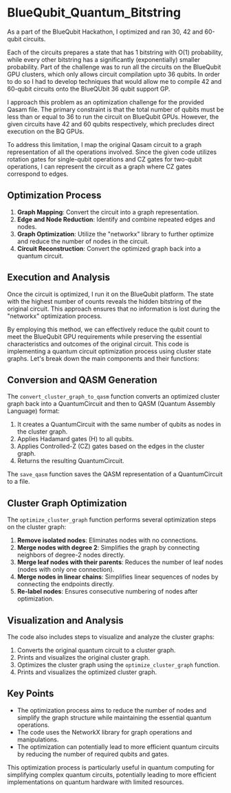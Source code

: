# BlueQubit_Quantum_Bitstring
As a part of the BlueQubit Hackathon, I optimized and ran 30, 42 and 60-qubit circuits.

Each of the circuits prepares a state that has 1 bitstring with O(1) probability, while every other bitstring has a significantly (exponentially) smaller probability. 
Part of the challenge was to run all the circuits on the BlueQubit GPU clusters, which only allows circuit compilation upto 36 qubits. In order to do so I had to develop techniques that would allow me to compile 42 and 60-qubit circuits onto the BlueQUbit 36 qubit support GP.

I approach this problem as an optimization challenge for the provided Qasam file. The primary constraint is that the total number of qubits must be less than or equal to 36 to run the circuit on BlueQubit GPUs. However, the given circuits have 42 and 60 qubits respectively, which precludes direct execution on the BQ GPUs.

To address this limitation, I map the original Qasam circuit to a graph representation of all the operations involved. Since the given code utilizes rotation gates for single-qubit operations and CZ gates for two-qubit operations, I can represent the circuit as a graph where CZ gates correspond to edges.

## Optimization Process

1. **Graph Mapping**: Convert the circuit into a graph representation.
2. **Edge and Node Reduction**: Identify and combine repeated edges and nodes.
3. **Graph Optimization**: Utilize the "networkx" library to further optimize and reduce the number of nodes in the circuit.
4. **Circuit Reconstruction**: Convert the optimized graph back into a quantum circuit.

## Execution and Analysis

Once the circuit is optimized, I run it on the BlueQubit platform. The state with the highest number of counts reveals the hidden bitstring of the original circuit. This approach ensures that no information is lost during the "networkx" optimization process.

By employing this method, we can effectively reduce the qubit count to meet the BlueQubit GPU requirements while preserving the essential characteristics and outcomes of the original circuit.
This code is implementing a quantum circuit optimization process using cluster state graphs. Let's break down the main components and their functions:

## Conversion and QASM Generation

The `convert_cluster_graph_to_qasm` function converts an optimized cluster graph back into a QuantumCircuit and then to QASM (Quantum Assembly Language) format:

1. It creates a QuantumCircuit with the same number of qubits as nodes in the cluster graph.
2. Applies Hadamard gates (H) to all qubits.
3. Applies Controlled-Z (CZ) gates based on the edges in the cluster graph.
4. Returns the resulting QuantumCircuit.

The `save_qasm` function saves the QASM representation of a QuantumCircuit to a file.

## Cluster Graph Optimization

The `optimize_cluster_graph` function performs several optimization steps on the cluster graph:

1. **Remove isolated nodes**: Eliminates nodes with no connections.
2. **Merge nodes with degree 2**: Simplifies the graph by connecting neighbors of degree-2 nodes directly.
3. **Merge leaf nodes with their parents**: Reduces the number of leaf nodes (nodes with only one connection).
4. **Merge nodes in linear chains**: Simplifies linear sequences of nodes by connecting the endpoints directly.
5. **Re-label nodes**: Ensures consecutive numbering of nodes after optimization.

## Visualization and Analysis

The code also includes steps to visualize and analyze the cluster graphs:

1. Converts the original quantum circuit to a cluster graph.
2. Prints and visualizes the original cluster graph.
3. Optimizes the cluster graph using the `optimize_cluster_graph` function.
4. Prints and visualizes the optimized cluster graph.

## Key Points

- The optimization process aims to reduce the number of nodes and simplify the graph structure while maintaining the essential quantum operations.
- The code uses the NetworkX library for graph operations and manipulations.
- The optimization can potentially lead to more efficient quantum circuits by reducing the number of required qubits and gates.

This optimization process is particularly useful in quantum computing for simplifying complex quantum circuits, potentially leading to more efficient implementations on quantum hardware with limited resources.

